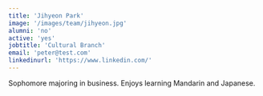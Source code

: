 ```yaml
---
title: 'Jihyeon Park'
image: '/images/team/jihyeon.jpg'
alumni: 'no'
active: 'yes'
jobtitle: 'Cultural Branch'
email: 'peter@test.com'
linkedinurl: 'https://www.linkedin.com/'
---
```


Sophomore majoring in business. Enjoys learning Mandarin and Japanese.
